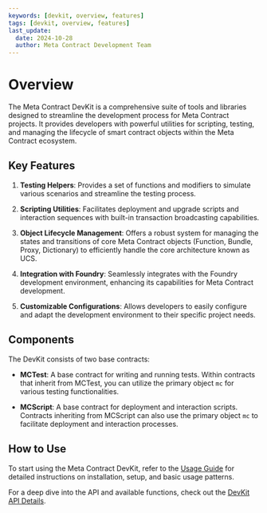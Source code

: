 ```yaml
---
keywords: [devkit, overview, features]
tags: [devkit, overview, features]
last_update:
  date: 2024-10-28
  author: Meta Contract Development Team
---
```


# Overview

The Meta Contract DevKit is a comprehensive suite of tools and libraries designed to streamline the development process for Meta Contract projects. It provides developers with powerful utilities for scripting, testing, and managing the lifecycle of smart contract objects within the Meta Contract ecosystem.

## Key Features

1. **Testing Helpers**: Provides a set of functions and modifiers to simulate various scenarios and streamline the testing process.

2. **Scripting Utilities**: Facilitates deployment and upgrade scripts and interaction sequences with built-in transaction broadcasting capabilities.

3. **Object Lifecycle Management**: Offers a robust system for managing the states and transitions of core Meta Contract objects (Function, Bundle, Proxy, Dictionary) to efficiently handle the core architecture known as UCS.

4. **Integration with Foundry**: Seamlessly integrates with the Foundry development environment, enhancing its capabilities for Meta Contract development.

5. **Customizable Configurations**: Allows developers to easily configure and adapt the development environment to their specific project needs.

## Components

The DevKit consists of two base contracts:

- **MCTest**: A base contract for writing and running tests. Within contracts that inherit from MCTest, you can utilize the primary object `mc` for various testing functionalities.

- **MCScript**: A base contract for deployment and interaction scripts. Contracts inheriting from MCScript can also use the primary object `mc` to facilitate deployment and interaction processes.

## How to Use

To start using the Meta Contract DevKit, refer to the [Usage Guide](./02-usage.md) for detailed instructions on installation, setup, and basic usage patterns.

For a deep dive into the API and available functions, check out the [DevKit API Details](./03-api-details/index.md).
